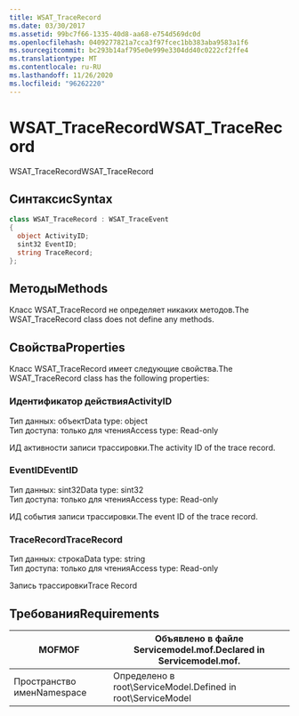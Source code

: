 ```yaml
---
title: WSAT_TraceRecord
ms.date: 03/30/2017
ms.assetid: 99bc7f66-1335-40d8-aa68-e754d569dc0d
ms.openlocfilehash: 0409277821a7cca3f97fcec1bb383aba9583a1f6
ms.sourcegitcommit: bc293b14af795e0e999e3304dd40c0222cf2ffe4
ms.translationtype: MT
ms.contentlocale: ru-RU
ms.lasthandoff: 11/26/2020
ms.locfileid: "96262220"
---
```

# <a name="wsat_tracerecord"></a><span data-ttu-id="85d7e-102">WSAT_TraceRecord</span><span class="sxs-lookup"><span data-stu-id="85d7e-102">WSAT_TraceRecord</span></span>

<span data-ttu-id="85d7e-103">WSAT_TraceRecord</span><span class="sxs-lookup"><span data-stu-id="85d7e-103">WSAT_TraceRecord</span></span>  
  
## <a name="syntax"></a><span data-ttu-id="85d7e-104">Синтаксис</span><span class="sxs-lookup"><span data-stu-id="85d7e-104">Syntax</span></span>  
  
```csharp
class WSAT_TraceRecord : WSAT_TraceEvent  
{  
  object ActivityID;  
  sint32 EventID;  
  string TraceRecord;  
};  
```  
  
## <a name="methods"></a><span data-ttu-id="85d7e-105">Методы</span><span class="sxs-lookup"><span data-stu-id="85d7e-105">Methods</span></span>  

 <span data-ttu-id="85d7e-106">Класс WSAT_TraceRecord не определяет никаких методов.</span><span class="sxs-lookup"><span data-stu-id="85d7e-106">The WSAT_TraceRecord class does not define any methods.</span></span>  
  
## <a name="properties"></a><span data-ttu-id="85d7e-107">Свойства</span><span class="sxs-lookup"><span data-stu-id="85d7e-107">Properties</span></span>  

 <span data-ttu-id="85d7e-108">Класс WSAT_TraceRecord имеет следующие свойства.</span><span class="sxs-lookup"><span data-stu-id="85d7e-108">The WSAT_TraceRecord class has the following properties:</span></span>  
  
### <a name="activityid"></a><span data-ttu-id="85d7e-109">Идентификатор действия</span><span class="sxs-lookup"><span data-stu-id="85d7e-109">ActivityID</span></span>  

 <span data-ttu-id="85d7e-110">Тип данных: объект</span><span class="sxs-lookup"><span data-stu-id="85d7e-110">Data type: object</span></span>  
<span data-ttu-id="85d7e-111">Тип доступа: только для чтения</span><span class="sxs-lookup"><span data-stu-id="85d7e-111">Access type: Read-only</span></span>  
  
 <span data-ttu-id="85d7e-112">ИД активности записи трассировки.</span><span class="sxs-lookup"><span data-stu-id="85d7e-112">The activity ID of the trace record.</span></span>  
  
### <a name="eventid"></a><span data-ttu-id="85d7e-113">EventID</span><span class="sxs-lookup"><span data-stu-id="85d7e-113">EventID</span></span>  

 <span data-ttu-id="85d7e-114">Тип данных: sint32</span><span class="sxs-lookup"><span data-stu-id="85d7e-114">Data type: sint32</span></span>  
<span data-ttu-id="85d7e-115">Тип доступа: только для чтения</span><span class="sxs-lookup"><span data-stu-id="85d7e-115">Access type: Read-only</span></span>  
  
 <span data-ttu-id="85d7e-116">ИД события записи трассировки.</span><span class="sxs-lookup"><span data-stu-id="85d7e-116">The event ID of the trace record.</span></span>  
  
### <a name="tracerecord"></a><span data-ttu-id="85d7e-117">TraceRecord</span><span class="sxs-lookup"><span data-stu-id="85d7e-117">TraceRecord</span></span>  

 <span data-ttu-id="85d7e-118">Тип данных: строка</span><span class="sxs-lookup"><span data-stu-id="85d7e-118">Data type: string</span></span>  
<span data-ttu-id="85d7e-119">Тип доступа: только для чтения</span><span class="sxs-lookup"><span data-stu-id="85d7e-119">Access type: Read-only</span></span>  
  
 <span data-ttu-id="85d7e-120">Запись трассировки</span><span class="sxs-lookup"><span data-stu-id="85d7e-120">Trace Record</span></span>  
  
## <a name="requirements"></a><span data-ttu-id="85d7e-121">Требования</span><span class="sxs-lookup"><span data-stu-id="85d7e-121">Requirements</span></span>  
  
|<span data-ttu-id="85d7e-122">MOF</span><span class="sxs-lookup"><span data-stu-id="85d7e-122">MOF</span></span>|<span data-ttu-id="85d7e-123">Объявлено в файле Servicemodel.mof.</span><span class="sxs-lookup"><span data-stu-id="85d7e-123">Declared in Servicemodel.mof.</span></span>|  
|---------|-----------------------------------|  
|<span data-ttu-id="85d7e-124">Пространство имен</span><span class="sxs-lookup"><span data-stu-id="85d7e-124">Namespace</span></span>|<span data-ttu-id="85d7e-125">Определено в root\ServiceModel.</span><span class="sxs-lookup"><span data-stu-id="85d7e-125">Defined in root\ServiceModel</span></span>|
